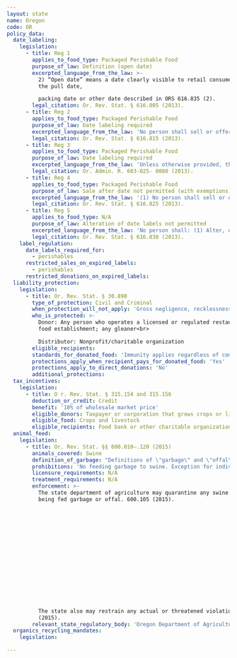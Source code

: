 ```yaml
---
layout: state
name: Oregon
code: OR
policy_data:
  date_labeling:
    legislation:
      - title: Reg 1
        applies_to_food_type: Packaged Perishable Food
        purpose_of_law: Definition (open date)
        excerpted_language_from_the_law: >-
          2) “Open date” means a date clearly visible to retail consumers showing
          the pull date,

          packing date or other date described in ORS 616.835 (2).
        legal_citation: Or. Rev. Stat. § 616.805 (2013).
      - title: Reg 2
        applies_to_food_type: Packaged Perishable Food
        purpose_of_law: Date labeling required
        excerpted_language_from_the_law: 'No person shall sell or offer for sale at retail any packaged perishable food unless the package bears a clearly marked, printed or stamped label showing the open date for the perishable food in the package. Such label shall be so designed and placed as to be clearly visible to the consumer.'
        legal_citation: Or. Rev. Stat. § 616.815 (2013).
      - title: Reg 3
        applies_to_food_type: Packaged Perishable Food
        purpose_of_law: Date labeling required
        excerpted_language_from_the_law: 'Unless otherwise provided, the following perishable foods shall be open date labeled with the pull date: (1) Processed or cured meat and meat products including wieners, bologna, luncheon meat, liver sausage, salami, braunschweiger, hams and ham products, and bacon (tuck or vacuum packed). (2) Fluid milk and cream products for which a standard of identity has been established under ORS Chapter 621, cottage cheeses, yogurts, cheeses with a moisture content of more than 50 percent, sour creams, and party dips. (3) Bakery products as defined in subsection (2) of ORS 625.010, pastries, cookies, or crackers having a moisture content of 16 percent or more. (4) Eggs in shell. (5) Vegetable, macaroni, or potato salads that use mayonnaise or other acidic dressing as an ingredient or dressing, puddings, sandwiches, and other ready-to-eat products. (6) Fowl, including chickens, fryers, turkeys, ducks, geese, and other domesticated birds. (7) Fresh or raw packaged meat products, whether whole, ground, chopped or fabricated. (8) Fresh sausage products. (9) Fresh seafood products. (10) Fresh fish products (not breaded or precooked).'
        legal_citation: Or. Admin. R. 603-025- 0080 (2013).
      - title: Reg 4
        applies_to_food_type: Packaged Perishable Food
        purpose_of_law: Sale after date not permitted (with exemptions)
        excerpted_language_from_the_law: '(1) No person shall sell or offer for sale at retail any packaged perishable food after the expiration of the open pull date appearing on the label of the package or container unless: (a) The package has been separated from packages of perishable food with open pull dates that have not expired; (b) Each such package or group of packages is clearly identified in retail display as having an expired open pull date; and (c) The food is fit for human consumption according to applicable state and federal law. (2) Notwithstanding the provisions of this section, a vendor shall be allowed the first eight business hours after the expiration of the open pull date within which to remove all packages with an expired pull date.'
        legal_citation: Or. Rev. Stat. § 616.825 (2013).
      - title: Reg 5
        applies_to_food_type: N/A
        purpose_of_law: Alteration of date labels not permitted
        excerpted_language_from_the_law: 'No person shall: (1) Alter, deface or remove the open date from any perishable food retail or shipping package carton, container or wrapper. (2) Label any perishable food retail or shipping package carton, container or wrapper in a manner that does not conform to the rules promulgated pursuant to ORS 616.835.'
        legal_citation: Or. Rev. Stat. § 616.830 (2013).
    label_regulation:
      date_labels_required_for:
        - perishables
      restricted_sales_on_expired_labels:
        - perishables
      restricted_donations_on_expired_labels:
  liability_protection:
    legislation:
      - title: Or. Rev. Stat. § 30.890
        type_of_protection: Civil and Criminal
        when_protection_will_not_apply: 'Gross negligence, recklessness, or intentional misconduct'
        who_is_protected: >-
          Donor: Any person who operates a licensed or regulated restaurant or
          food establishment; any gleaner<br>

          Distributor: Nonprofit/charitable organization
        eligible_recipients:
        standards_for_donated_food: 'Immunity applies regardless of compliance with laws governing the packaging, labeling, storage, or handling of food; apparently fit for human consumption; includes food not readily marketable due to appearance, freshness, or grade.'
        protections_apply_when_recipient_pays_for_donated_food: 'Yes'
        protections_apply_to_direct_donations: 'No'
        additional_protections:
  tax_incentives:
    legislation:
      - title: O r. Rev. Stat. § 315.154 and 315.156
        deduction_or_credit: Credit
        benefit: '10% of wholesale market price'
        eligible_donors: Taxpayer or corporation that grows crops or livestock
        eligible_food: Crops and livestock
        eligible_recipients: Food bank or other charitable organization in OR that distributes food without charge
  animal_feed:
    legislation:
      - title: Or. Rev. Stat. §§ 600.010–.120 (2015)
        animals_covered: Swine
        definition_of_garbage: "Definitions of \"garbage\" and \"offal\": \n“Garbage” means waste accumulations of vegetable matter. “Offal” means animal tissue of any kind and from any source. 600.010 (2015).\n\nAn individual or facility may feed garbage to swine only if the garbage is accumulated from the domestic household of the individual who owns the swine; solely from a fruit or vegetable cannery, processing plant, or sorting establishment; solely from a bakery; or a combination of these garbage types. 600.095 (2015)."
        prohibitions: 'No feeding garbage to swine. Exception for individuals feeding household garbage. 600.095, .105 (2015).'
        licensure_requirements: N/A
        treatment_requirements: N/A
        enforcement: >-
          The state department of agriculture may quarantine any swine that are
          being fed garbage or offal. 600.105 (2015).

















          The state also may restrain any actual or threatened violation. 600.120
          (2015).
        relevant_state_regulatory_body: 'Oregon Department of Agriculture (600.105, 600.120 (2015)), <a href="http://www.oregon.gov/oda/Pages/default.aspx" target="_blank">http://www.oregon.gov/oda/Pages/default.aspx</a>.'
  organics_recycling_mandates:
    legislation:

---
```

